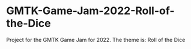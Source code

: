 # GMTK-Game-Jam-2022-Roll-of-the-Dice
Project for the GMTK Game Jam for 2022. The theme is: Roll of the Dice

